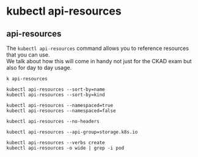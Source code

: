 # kubectl api-resources

## api-resources

The `kubectl api-resources` command  allows you to reference resources that you can use.  
We talk about how this will come in handy not just for the CKAD exam but also for day to day usage.

``` shell
k api-resources

kubectl api-resources --sort-by=name
kubectl api-resources --sort-by=kind

kubectl api-resources --namespaced=true
kubectl api-resources --namespaced=false

kubectl api-resources --no-headers

kubectl api-resources --api-group=storage.k8s.io

kubectl api-resources --verbs create
kubectl api-resources -o wide | grep -i pod 
```
